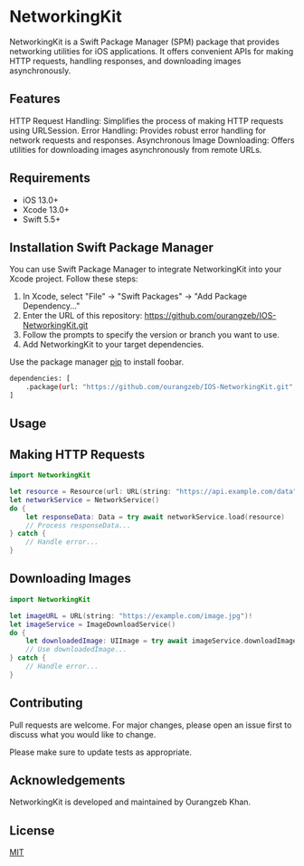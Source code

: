 # NetworkingKit

NetworkingKit is a Swift Package Manager (SPM) package that provides networking utilities for iOS applications. It offers convenient APIs for making HTTP requests, handling responses, and downloading images asynchronously.

## Features
HTTP Request Handling: Simplifies the process of making HTTP requests using URLSession.
Error Handling: Provides robust error handling for network requests and responses.
Asynchronous Image Downloading: Offers utilities for downloading images asynchronously from remote URLs.

## Requirements

* iOS 13.0+
* Xcode 13.0+
* Swift 5.5+

## Installation Swift Package Manager
You can use Swift Package Manager to integrate NetworkingKit into your Xcode project. Follow these steps:

1. In Xcode, select "File" -> "Swift Packages" -> "Add Package Dependency..."
2. Enter the URL of this repository: https://github.com/ourangzeb/IOS-NetworkingKit.git
3. Follow the prompts to specify the version or branch you want to use.
4. Add NetworkingKit to your target dependencies.

Use the package manager [pip](https://pip.pypa.io/en/stable/) to install foobar.

```bash
dependencies: [
    .package(url: "https://github.com/ourangzeb/IOS-NetworkingKit.git", .upToNextMajor(from: "1.0.0"))
]

```

## Usage

## Making HTTP Requests

```swift
import NetworkingKit

let resource = Resource(url: URL(string: "https://api.example.com/data")!)
let networkService = NetworkService()
do {
    let responseData: Data = try await networkService.load(resource)
    // Process responseData...
} catch {
    // Handle error...
}
```

## Downloading Images

```swift
import NetworkingKit

let imageURL = URL(string: "https://example.com/image.jpg")!
let imageService = ImageDownloadService()
do {
    let downloadedImage: UIImage = try await imageService.downloadImage(from: imageURL)
    // Use downloadedImage...
} catch {
    // Handle error...
}
```

## Contributing

Pull requests are welcome. For major changes, please open an issue first
to discuss what you would like to change.

Please make sure to update tests as appropriate.

## Acknowledgements
NetworkingKit is developed and maintained by Ourangzeb Khan.


## License

[MIT](https://choosealicense.com/licenses/mit/)
